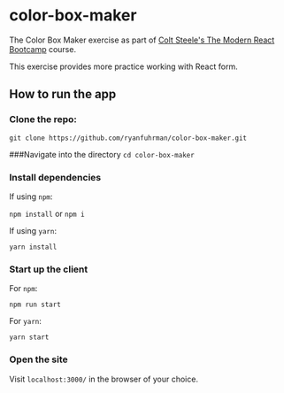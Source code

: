 # color-box-maker

The Color Box Maker exercise as part of [Colt Steele's The Modern React Bootcamp](https://www.udemy.com/modern-react-bootcamp/) course.

This exercise provides more practice working with React form.

## How to run the app

### Clone the repo:

`git clone https://github.com/ryanfuhrman/color-box-maker.git`

###Navigate into the directory `cd color-box-maker`

### Install dependencies

If using `npm`:

`npm install` or `npm i`

If using `yarn`:

`yarn install`

### Start up the client

For `npm`:

`npm run start`

For `yarn`:

`yarn start`

### Open the site

Visit `localhost:3000/` in the browser of your choice.
